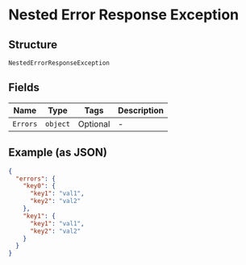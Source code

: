 
# Nested Error Response Exception

## Structure

`NestedErrorResponseException`

## Fields

| Name | Type | Tags | Description |
|  --- | --- | --- | --- |
| `Errors` | `object` | Optional | - |

## Example (as JSON)

```json
{
  "errors": {
    "key0": {
      "key1": "val1",
      "key2": "val2"
    },
    "key1": {
      "key1": "val1",
      "key2": "val2"
    }
  }
}
```


